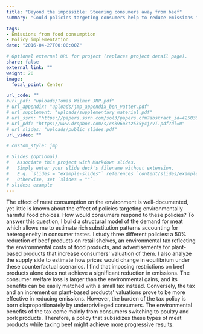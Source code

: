 ```yaml
---
title: "Beyond the impossible: Steering consumers away from beef"
summary: "Could policies targeting consumers help to reduce emissions from food consumption? \n\n Draft coming soon"

tags:
- Emissions from food consumption
- Policy implementation
date: "2016-04-27T00:00:00Z"

# Optional external URL for project (replaces project detail page).
share: false
external_link: ""
weight: 20
image:
  focal_point: Center

url_code: ""
#url_pdf: "uploads/Tomas Wilner JMP.pdf"
# url_appendix: "uploads/jmp_appendix_ben_vatter.pdf"
# url_supplement: "uploads/supplementary_material.pdf"
# url_ssrn: "https://papers.ssrn.com/sol3/papers.cfm?abstract_id=4250361"
# url_pdf: "https://www.dropbox.com/s/csk96o3tz535y4j/VI.pdf?dl=0"
# url_slides: "uploads/public_slides.pdf"
url_video: ""

# custom_style: jmp

# Slides (optional).
#   Associate this project with Markdown slides.
#   Simply enter your slide deck's filename without extension.
#   E.g. `slides = "example-slides"` references `content/slides/example-slides.md`.
#   Otherwise, set `slides = ""`.
# slides: example
---
```


The effect of meat consumption on the environment is well-documented, yet little is known about the effect of policies targeting environmentally harmful food choices. How would consumers respond to these policies? To answer this question, I build a structural model of the demand for meat which allows me to estimate rich substitution patterns accounting for heterogeneity in consumer tastes. I study three different policies: a 50% reduction of beef products on retail shelves, an environmental tax reflecting the environmental costs of food products, and advertisements for plant-based products that increase consumers' valuation of them. I also analyze the supply side to estimate how prices would change in equilibrium under these counterfactual scenarios. I find that imposing restrictions on beef products alone does not achieve a significant reduction in emissions. The consumer welfare loss is larger than the environmental gains, and its benefits can be easily matched with a small tax instead. Conversely, the tax and an increment on plant-based products' valuations prove to be more effective in reducing emissions. However, the burden of the tax policy is born disproportionately by underprivileged consumers. The environmental benefits of the tax come mainly from consumers switching to poultry and pork products. Therefore, a policy that subsidizes these types of meat products while taxing beef might achieve more progressive results.
